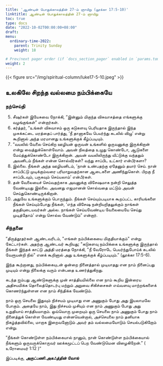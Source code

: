 ```yaml
---
title: 'ஆண்டின் பொதுக்காலத்தின் 27-ம் ஞாயிறு (லூக்கா 17:5-10)'
linktitle: ஆண்டின் பொதுக்காலத்தின் 27-ம் ஞாயிறு
toc: true
type: docs
date: "2022-10-02T00:00:00+08:00"
draft:
menu:
  ordinary-time-2022:
    parent: Trinity Sunday
    weight: 18

# Prev/next pager order (if `docs_section_pager` enabled in `params.toml`)
weight: 2
---
```


{{< figure src="/img/spiritual-column/luke17-5-10.jpeg" >}}

## உலகிலே சிறந்த வல்லமை நம்பிக்கையே

### நற்செய்தி
5. சீஷர்கள் இயேசுவை நோக்கி, “இன்னும் மிகுந்த விசுவாசத்தை எங்களுக்கு வழங்குங்கள்” என்றார்கள்.
6. கர்த்தர், “உங்கள் விசுவாசம் ஒரு கடுகளவு பெரியதாக இருந்தால் இந்த முசுக்கட்டை மரத்தைப் பார்த்து, ‘நீ தானாகவே பெயர்ந்து கடலில் விழு’ என்று கூறினால் அந்த மரமானது உங்களுக்குக் கீழ்ப்படியும்.
7. “வயலில் வேலை செய்கிற ஊழியன் ஒருவன் உங்களில் ஒருவனுக்கு இருக்கிறான் என்று வைத்துக்கொள்வோம். அவன் நிலத்தை உழுது கொண்டோ, ஆடுகளை மேய்த்துக்கொண்டோ இருக்கிறான். அவன் வயலிலிருந்து வீட்டுக்கு வந்ததும் அவனிடம் நீங்கள் என்ன சொல்வீர்கள்? வந்து சாப்பிட உட்கார் என்பீர்களா?
8. இல்லை. நீங்கள் அந்த ஊழியனிடம், ‘நான் உண்பதற்கு ஏதேனும் தயார் செய். நான் சாப்பிட்டு முடிக்கும்வரை பரிமாறுவதற்கான ஆடைகளை அணிந்துகொள். பிறகு நீ சாப்பிடவும், பருகவும் செய்யலாம்’ என்பீர்கள்.
9. தன் வேலையைச் செய்வதற்காக அவனுக்கு விசேஷமாக நன்றி செலுத்த வேண்டியது இல்லை. அவனது எஜமானன் சொல்வதை மட்டும் அவன் செய்துகொண்டிருக்கிறான்.
10. அதுவே உங்களுக்கும் பொருந்தும். நீங்கள் செய்யும்படியாக கூறப்பட்ட காரியங்களை நீங்கள் செய்யும்போது நீங்கள், ‘எந்த விசேஷ நன்றியறிதலுக்கும் நாங்கள் தகுதியுடையவர்கள் அல்ல. நாங்கள் செய்யவேண்டிய வேலையையே செய்து முடித்தோம்’ என்று சொல்ல வேண்டும்” என்றார்.

### சிந்தனை
“திருத்தூதர்கள் ஆண்டவரிடம், "எங்கள் நம்பிக்கையை மிகுதியாக்கும்" என்று கேட்டார்கள். அதற்கு ஆண்டவர் கூறியது; "கடுகளவு நம்பிக்கை உங்களுக்கு இருந்தால் நீங்கள் இந்தக் காட்டு அத்தி மரத்தை நோக்கி, "நீ வேரோடே பெயர்ந்துபோய்க் கடலில் வேரூயன்றி நில்" எனக் கூறினால் அது உங்களுக்குக் கீழ்ப்படியும்.” (லூக்கா 17:5-6).

இந்த கூற்றானது, நம்பிக்கையுடன் ஒன்றை நினைத்தால் முடியாதது என நாம் நினைப்பது முடியும் என்று நிலைக்கு வரும் என்பதை உணர்த்துகிறது.

கடந்த ஐம்பது ஆண்டுகளுக்கு முன் சாத்தியமில்லை என நாம் கூறிய இன்ரைய அதிசயமிக்க தொலைத்தொடர்பு மற்றும் அறுவை சிகிச்சைகள் எவ்வளவு மாற்றங்களைக் கொணர்ந்துள்ளன என நாம் சிந்திக்க வேண்டும்.

நாம் ஒரு செயலை இதுவும் நிச்சயம் முடியாது என அணுகும் போது அது இயலாமலே போகும். அதையே நாம், இது நிச்சயம் முசியும் என நாம் அணுகும் போது அது உறுதியாய் சாத்தியமாகும். ஒவ்வொரு முறையும் ஒரு செயலை நாம் அணுகும் போது நாம் நினைத்துக் கொள்ள வேண்டியது என்னவென்றால், அச்செயலை நாம் தனியாக நிகழ்த்தவில்லை, மாறாக இறைவனோடும் அவர் தம் வல்லமையோடும் செயல்படுகிறோம் என்று.

“நீங்கள் கொண்டுள்ள நம்பிக்கையால் நானும், நான் கொண்டுள்ள நம்பிக்கையால் நீங்களும் ஒருவருக்கொருவர் ஊக்கமூட்டப் பெற வேண்டுமென விழைகிறேன்.” ( உரோமையர் 1:12 )“


இப்படிக்கு,
___அருட்பணி.அகஃத்தின் வோங்___
